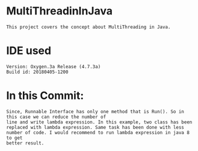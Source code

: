 # MultiThreadinInJava
	This project covers the concept about MultiThreading in Java.

# IDE used 
	Version: Oxygen.3a Release (4.7.3a)
	Build id: 20180405-1200

# In this Commit: 
	Since, Runnable Interface has only one method that is Run(). So in this case we can reduce the number of
	line and write lambda expression. In this example, two class has been replaced with lambda expression. Same task has been done with less number of code. I would recommend to run lambda expression in java 8 to get
	better result. 